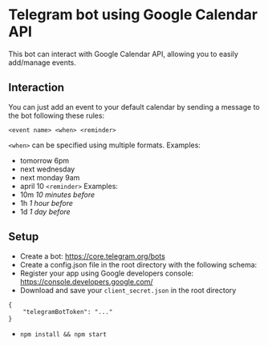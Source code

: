 # Telegram bot using Google Calendar API #

This bot can interact with Google Calendar API, allowing you to easily add/manage events.

## Interaction ##

You can just add an event to your default calendar by sending a message to the bot following these rules:

`<event name> <when> <reminder>`

`<when>` can be specified using multiple formats. Examples:
* tomorrow 6pm
* next wednesday
* next monday 9am
* april 10
`<reminder>` Examples:
* 10m *10 minutes before*
* 1h *1 hour before*
* 1d *1 day before*

## Setup ##

* Create a bot: https://core.telegram.org/bots
* Create a config.json file in the root directory with the following schema:
* Register your app using Google developers console: https://console.developers.google.com/
* Download and save your `client_secret.json` in the root directory

```
{
    "telegramBotToken": "..."
}

```
* `npm install && npm start`
